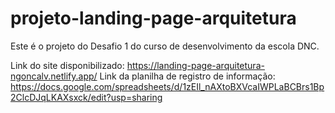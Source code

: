 # projeto-landing-page-arquitetura
Este é o projeto do Desafio 1 do curso de desenvolvimento da escola DNC.

Link do site disponibilizado: https://landing-page-arquitetura-ngoncalv.netlify.app/
Link da planilha de registro de informação: https://docs.google.com/spreadsheets/d/1zEIl_nAXtoBXVcaIWPLaBCBrs1Bp2ClcDJqLKAXsxck/edit?usp=sharing
